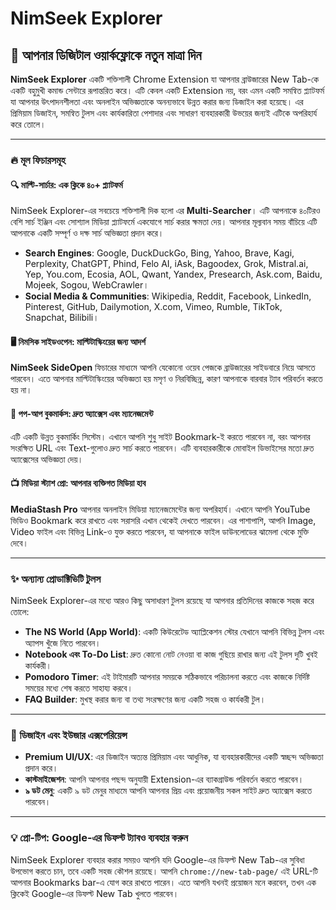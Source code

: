 # NimSeek Explorer

## 🚀 আপনার ডিজিটাল ওয়ার্কফ্লোকে নতুন মাত্রা দিন

**NimSeek Explorer** একটি শক্তিশালী Chrome Extension যা আপনার ব্রাউজারের New Tab-কে একটি বহুমুখী কমান্ড সেন্টারে রূপান্তরিত করে। এটি কেবল একটি Extension নয়, বরং এমন একটি সমন্বিত প্ল্যাটফর্ম যা আপনার উৎপাদনশীলতা এবং অনলাইন অভিজ্ঞতাকে অনন্যভাবে উন্নত করার জন্য ডিজাইন করা হয়েছে। এর প্রিমিয়াম ডিজাইন, সমন্বিত টুলস এবং কার্যকারিতা পেশাদার এবং সাধারণ ব্যবহারকারী উভয়ের জন্যই এটিকে অপরিহার্য করে তোলে।

---

### 🔥 মূল ফিচারসমূহ

#### 🔍 মাল্টি-সার্চার: এক ক্লিকে ৪০+ প্ল্যাটফর্ম
NimSeek Explorer-এর সবচেয়ে শক্তিশালী দিক হলো এর **Multi-Searcher**। এটি আপনাকে ৪০টিরও বেশি সার্চ ইঞ্জিন এবং সোশ্যাল মিডিয়া প্ল্যাটফর্মে একযোগে সার্চ করার ক্ষমতা দেয়। আপনার মূল্যবান সময় বাঁচিয়ে এটি আপনাকে একটি সম্পূর্ণ ও দক্ষ সার্চ অভিজ্ঞতা প্রদান করে।
* **Search Engines**: Google, DuckDuckGo, Bing, Yahoo, Brave, Kagi, Perplexity, ChatGPT, Phind, Felo AI, iAsk, Bagoodex, Grok, Mistral.ai, Yep, You.com, Ecosia, AOL, Qwant, Yandex, Presearch, Ask.com, Baidu, Mojeek, Sogou, WebCrawler।
* **Social Media & Communities**: Wikipedia, Reddit, Facebook, LinkedIn, Pinterest, GitHub, Dailymotion, X.com, Vimeo, Rumble, TikTok, Snapchat, Bilibili।

#### 🖥️ নিমসিক সাইডওপেন: মাল্টিটাস্কিংয়ের জন্য আদর্শ
**NimSeek SideOpen** ফিচারের মাধ্যমে আপনি যেকোনো ওয়েব পেজকে ব্রাউজারের সাইডবারে নিয়ে আসতে পারবেন। এতে আপনার মাল্টিটাস্কিংয়ের অভিজ্ঞতা হয় মসৃণ ও নিরবিচ্ছিন্ন, কারণ আপনাকে বারবার ট্যাব পরিবর্তন করতে হয় না।

#### 🔖 পপ-আপ বুকমার্কস: দ্রুত অ্যাক্সেস এবং ম্যানেজমেন্ট
এটি একটি উন্নত বুকমার্কিং সিস্টেম। এখানে আপনি শুধু সাইট Bookmark-ই করতে পারবেন না, বরং আপনার সংরক্ষিত URL এবং Text-গুলোও দ্রুত সার্চ করতে পারবেন। এটি ব্যবহারকারীকে মোবাইল ডিভাইসের মতো দ্রুত অ্যাক্সেসের অভিজ্ঞতা দেয়।

#### 📺 মিডিয়া স্ট্যাশ প্রো: আপনার ব্যক্তিগত মিডিয়া হাব
**MediaStash Pro** আপনার অনলাইন মিডিয়া ম্যানেজমেন্টের জন্য অপরিহার্য। এখানে আপনি YouTube ভিডিও Bookmark করে রাখতে এবং সরাসরি এখান থেকেই দেখতে পারবেন। এর পাশাপাশি, আপনি Image, Video ফাইল এবং বিভিন্ন Link-ও যুক্ত করতে পারবেন, যা আপনাকে ফাইল ডাউনলোডের ঝামেলা থেকে মুক্তি দেবে।

---

### ✨ অন্যান্য প্রোডাক্টিভিটি টুলস

NimSeek Explorer-এর মধ্যে আরও কিছু অসাধারণ টুলস রয়েছে যা আপনার প্রতিদিনের কাজকে সহজ করে তোলে:

* **The NS World (App World)**: একটি কিউরেটেড অ্যাপ্লিকেশন স্টোর যেখানে আপনি বিভিন্ন টুলস এবং অ্যাপস খুঁজে নিতে পারবেন।
* **Notebook এবং To-Do List**: দ্রুত কোনো নোট নেওয়া বা কাজ গুছিয়ে রাখার জন্য এই টুলস দুটি খুবই কার্যকরী।
* **Pomodoro Timer**: এই টাইমারটি আপনার সময়কে সঠিকভাবে পরিচালনা করতে এবং কাজকে নির্দিষ্ট সময়ের মধ্যে শেষ করতে সাহায্য করবে।
* **FAQ Builder**: মুখস্থ করার জন্য বা তথ্য সংরক্ষণের জন্য একটি সহজ ও কার্যকরী টুল।

---

### 🎨 ডিজাইন এবং ইউজার এক্সপেরিয়েন্স

* **Premium UI/UX**: এর ডিজাইন অত্যন্ত প্রিমিয়াম এবং আধুনিক, যা ব্যবহারকারীদের একটি স্বচ্ছন্দ অভিজ্ঞতা প্রদান করে।
* **কাস্টমাইজেশন**: আপনি আপনার পছন্দ অনুযায়ী Extension-এর ব্যাকগ্রাউন্ড পরিবর্তন করতে পারবেন।
* **৯ ডট মেনু**: একটি ৯ ডট মেনুর মাধ্যমে আপনি আপনার প্রিয় এবং প্রয়োজনীয় সকল সাইট দ্রুত অ্যাক্সেস করতে পারবেন।

---

### 💡 প্রো-টিপ: Google-এর ডিফল্ট ট্যাবও ব্যবহার করুন
NimSeek Explorer ব্যবহার করার সময়ও আপনি যদি Google-এর ডিফল্ট New Tab-এর সুবিধা উপভোগ করতে চান, তবে একটি সহজ কৌশল রয়েছে। আপনি `chrome://new-tab-page/` এই URL-টি আপনার Bookmarks bar-এ যোগ করে রাখতে পারেন। এতে আপনি যখনই প্রয়োজন মনে করবেন, তখন এক ক্লিকেই Google-এর ডিফল্ট New Tab খুলতে পারবেন।

